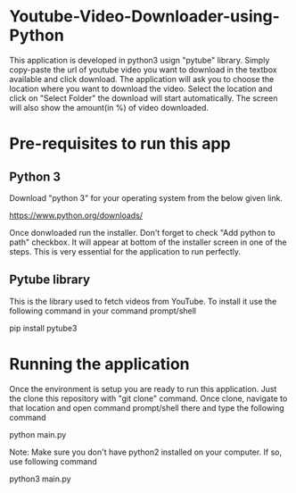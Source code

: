 # Youtube-Video-Downloader-using-Python
This application is developed in python3 usign "pytube" library. Simply copy-paste the url of youtube video you want to download in the textbox available and click download. The application will ask you to choose the location where you want to download the video. Select the location and click on "Select Folder" the download will start automatically. The screen will also show the amount(in %) of video downloaded.

# Pre-requisites to run this app
## Python 3
Download "python 3" for your operating system from the below given link.

https://www.python.org/downloads/

Once donwloaded run the installer. Don't forget to check "Add python to path" checkbox. It will appear at bottom of the installer screen in one of the steps. This is very essential for the application to run perfectly.

## Pytube library
This is the library used to fetch videos from YouTube. To install it use the following command in your command prompt/shell

pip install pytube3

# Running the application
Once the environment is setup you are ready to run this application.
Just the clone this repository with "git clone" command. Once clone, navigate to that location and open command prompt/shell there and type the following command
  
python main.py
  
Note:
Make sure you don't have python2 installed on your computer. If so, use following command

python3 main.py
